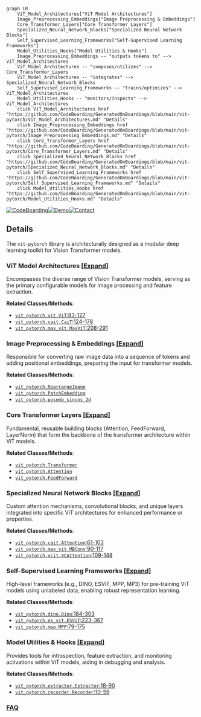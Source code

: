 ```mermaid
graph LR
    ViT_Model_Architectures["ViT Model Architectures"]
    Image_Preprocessing_Embeddings["Image Preprocessing & Embeddings"]
    Core_Transformer_Layers["Core Transformer Layers"]
    Specialized_Neural_Network_Blocks["Specialized Neural Network Blocks"]
    Self_Supervised_Learning_Frameworks["Self-Supervised Learning Frameworks"]
    Model_Utilities_Hooks["Model Utilities & Hooks"]
    Image_Preprocessing_Embeddings -- "outputs tokens to" --> ViT_Model_Architectures
    ViT_Model_Architectures -- "composes/utilizes" --> Core_Transformer_Layers
    ViT_Model_Architectures -- "integrates" --> Specialized_Neural_Network_Blocks
    Self_Supervised_Learning_Frameworks -- "trains/optimizes" --> ViT_Model_Architectures
    Model_Utilities_Hooks -- "monitors/inspects" --> ViT_Model_Architectures
    click ViT_Model_Architectures href "https://github.com/CodeBoarding/GeneratedOnBoardings/blob/main/vit-pytorch/ViT_Model_Architectures.md" "Details"
    click Image_Preprocessing_Embeddings href "https://github.com/CodeBoarding/GeneratedOnBoardings/blob/main/vit-pytorch/Image_Preprocessing_Embeddings.md" "Details"
    click Core_Transformer_Layers href "https://github.com/CodeBoarding/GeneratedOnBoardings/blob/main/vit-pytorch/Core_Transformer_Layers.md" "Details"
    click Specialized_Neural_Network_Blocks href "https://github.com/CodeBoarding/GeneratedOnBoardings/blob/main/vit-pytorch/Specialized_Neural_Network_Blocks.md" "Details"
    click Self_Supervised_Learning_Frameworks href "https://github.com/CodeBoarding/GeneratedOnBoardings/blob/main/vit-pytorch/Self_Supervised_Learning_Frameworks.md" "Details"
    click Model_Utilities_Hooks href "https://github.com/CodeBoarding/GeneratedOnBoardings/blob/main/vit-pytorch/Model_Utilities_Hooks.md" "Details"
```

[![CodeBoarding](https://img.shields.io/badge/Generated%20by-CodeBoarding-9cf?style=flat-square)](https://github.com/CodeBoarding/GeneratedOnBoardings)[![Demo](https://img.shields.io/badge/Try%20our-Demo-blue?style=flat-square)](https://www.codeboarding.org/demo)[![Contact](https://img.shields.io/badge/Contact%20us%20-%20contact@codeboarding.org-lightgrey?style=flat-square)](mailto:contact@codeboarding.org)

## Details

The `vit-pytorch` library is architecturally designed as a modular deep learning toolkit for Vision Transformer models.

### ViT Model Architectures [[Expand]](./ViT_Model_Architectures.md)
Encompasses the diverse range of Vision Transformer models, serving as the primary configurable models for image processing and feature extraction.


**Related Classes/Methods**:

- <a href="https://github.com/lucidrains/vit-pytorch/blob/main/vit_pytorch/vit.py#L83-L127" target="_blank" rel="noopener noreferrer">`vit_pytorch.vit.ViT`:83-127</a>
- <a href="https://github.com/lucidrains/vit-pytorch/blob/main/vit_pytorch/cait.py#L124-L178" target="_blank" rel="noopener noreferrer">`vit_pytorch.cait.CaiT`:124-178</a>
- <a href="https://github.com/lucidrains/vit-pytorch/blob/main/vit_pytorch/max_vit.py#L208-L291" target="_blank" rel="noopener noreferrer">`vit_pytorch.max_vit.MaxViT`:208-291</a>


### Image Preprocessing & Embeddings [[Expand]](./Image_Preprocessing_Embeddings.md)
Responsible for converting raw image data into a sequence of tokens and adding positional embeddings, preparing the input for transformer models.


**Related Classes/Methods**:

- <a href="https://github.com/lucidrains/vit-pytorch/blob/main/vit_pytorch/vit.py" target="_blank" rel="noopener noreferrer">`vit_pytorch.RearrangeImage`</a>
- <a href="https://github.com/lucidrains/vit-pytorch/blob/main/vit_pytorch/vit.py" target="_blank" rel="noopener noreferrer">`vit_pytorch.PatchEmbedding`</a>
- <a href="https://github.com/lucidrains/vit-pytorch/blob/main/vit_pytorch/simple_vit.py" target="_blank" rel="noopener noreferrer">`vit_pytorch.posemb_sincos_2d`</a>


### Core Transformer Layers [[Expand]](./Core_Transformer_Layers.md)
Fundamental, reusable building blocks (Attention, FeedForward, LayerNorm) that form the backbone of the transformer architecture within ViT models.


**Related Classes/Methods**:

- <a href="https://github.com/lucidrains/vit-pytorch/blob/main/vit_pytorch/vit.py" target="_blank" rel="noopener noreferrer">`vit_pytorch.Transformer`</a>
- <a href="https://github.com/lucidrains/vit-pytorch/blob/main/vit_pytorch/vit.py" target="_blank" rel="noopener noreferrer">`vit_pytorch.Attention`</a>
- <a href="https://github.com/lucidrains/vit-pytorch/blob/main/vit_pytorch/vit.py" target="_blank" rel="noopener noreferrer">`vit_pytorch.FeedForward`</a>


### Specialized Neural Network Blocks [[Expand]](./Specialized_Neural_Network_Blocks.md)
Custom attention mechanisms, convolutional blocks, and unique layers integrated into specific ViT architectures for enhanced performance or properties.


**Related Classes/Methods**:

- <a href="https://github.com/lucidrains/vit-pytorch/blob/main/vit_pytorch/cait.py#L61-L103" target="_blank" rel="noopener noreferrer">`vit_pytorch.cait.Attention`:61-103</a>
- <a href="https://github.com/lucidrains/vit-pytorch/blob/main/vit_pytorch/max_vit.py#L90-L117" target="_blank" rel="noopener noreferrer">`vit_pytorch.max_vit.MBConv`:90-117</a>
- <a href="https://github.com/lucidrains/vit-pytorch/blob/main/vit_pytorch/xcit.py#L109-L148" target="_blank" rel="noopener noreferrer">`vit_pytorch.xcit.XCAttention`:109-148</a>


### Self-Supervised Learning Frameworks [[Expand]](./Self_Supervised_Learning_Frameworks.md)
High-level frameworks (e.g., DINO, ESViT, MPP, MP3) for pre-training ViT models using unlabeled data, enabling robust representation learning.


**Related Classes/Methods**:

- <a href="https://github.com/lucidrains/vit-pytorch/blob/main/vit_pytorch/dino.py#L184-L303" target="_blank" rel="noopener noreferrer">`vit_pytorch.dino.Dino`:184-303</a>
- <a href="https://github.com/lucidrains/vit-pytorch/blob/main/vit_pytorch/es_vit.py#L223-L367" target="_blank" rel="noopener noreferrer">`vit_pytorch.es_vit.ESViT`:223-367</a>
- <a href="https://github.com/lucidrains/vit-pytorch/blob/main/vit_pytorch/mpp.py#L79-L175" target="_blank" rel="noopener noreferrer">`vit_pytorch.mpp.MPP`:79-175</a>


### Model Utilities & Hooks [[Expand]](./Model_Utilities_Hooks.md)
Provides tools for introspection, feature extraction, and monitoring activations within ViT models, aiding in debugging and analysis.


**Related Classes/Methods**:

- <a href="https://github.com/lucidrains/vit-pytorch/blob/main/vit_pytorch/extractor.py#L18-L90" target="_blank" rel="noopener noreferrer">`vit_pytorch.extractor.Extractor`:18-90</a>
- <a href="https://github.com/lucidrains/vit-pytorch/blob/main/vit_pytorch/recorder.py#L10-L59" target="_blank" rel="noopener noreferrer">`vit_pytorch.recorder.Recorder`:10-59</a>




### [FAQ](https://github.com/CodeBoarding/GeneratedOnBoardings/tree/main?tab=readme-ov-file#faq)